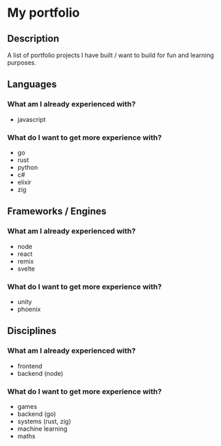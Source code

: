 # My portfolio

## Description

A list of portfolio projects I have built / want to build for fun and learning purposes.

## Languages

### What am I already experienced with?

- javascript

### What do I want to get more experience with?

- go
- rust
- python
- c#
- elixir
- zig

## Frameworks / Engines

### What am I already experienced with?

- node
- react
- remix
- svelte

### What do I want to get more experience with?

- unity
- phoenix

## Disciplines

### What am I already experienced with?

- frontend
- backend (node)

### What do I want to get more experience with?

- games
- backend (go)
- systems (rust, zig)
- machine learning
- maths
